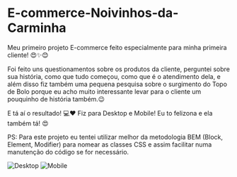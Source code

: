 # E-commerce-Noivinhos-da-Carminha

Meu primeiro projeto E-commerce feito especialmente para minha primeira cliente! 😍✨😊

Foi feito uns questionamentos sobre os produtos da cliente, perguntei sobre sua história, como que tudo começou, como que é o atendimento dela, e além disso fiz também uma pequena pesquisa sobre o surgimento do Topo de Bolo porque eu acho muito interessante levar para o cliente um pouquinho de história também.😉

E tá aí o resultado! 💻❤️
Fiz para Desktop e Mobile!
Eu to felizona e ela também tá! 😍

PS: Para este projeto eu tentei utilizar melhor da metodologia BEM (Block, Element, Modifier) para nomear as classes CSS e assim facilitar numa manutenção do código se for necessário.

![Desktop](https://user-images.githubusercontent.com/102387476/184781604-afe5e872-f992-4055-8f37-f5bd55a05f8c.jpg)
![Mobile](https://user-images.githubusercontent.com/102387476/184781639-36dc86a8-b3bc-41c9-b634-c5ef5d4fc950.jpg)
